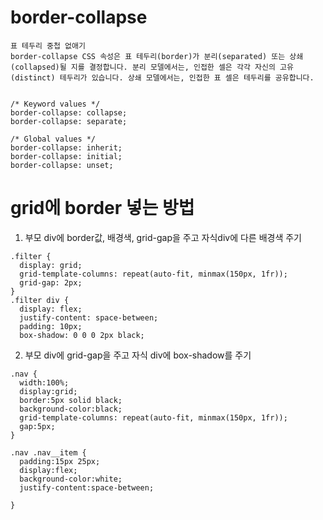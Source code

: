 # border-collapse
    표 테두리 중첩 없애기
    border-collapse CSS 속성은 표 테두리(border)가 분리(separated) 또는 상쇄(collapsed)될 지를 결정합니다. 분리 모델에서는, 인접한 셀은 각각 자신의 고유(distinct) 테두리가 있습니다. 상쇄 모델에서는, 인접한 표 셀은 테두리를 공유합니다.


    /* Keyword values */
    border-collapse: collapse;
    border-collapse: separate;

    /* Global values */
    border-collapse: inherit;
    border-collapse: initial;
    border-collapse: unset;


# grid에 border 넣는 방법
1. 부모 div에 border값, 배경색, grid-gap을 주고 자식div에 다른 배경색 주기
```
.filter {
  display: grid;
  grid-template-columns: repeat(auto-fit, minmax(150px, 1fr));
  grid-gap: 2px;
}
.filter div {
  display: flex;
  justify-content: space-between;
  padding: 10px;
  box-shadow: 0 0 0 2px black;
```

2. 부모 div에 grid-gap을 주고 자식 div에 box-shadow를 주기
```
.nav {
  width:100%;
  display:grid;
  border:5px solid black;
  background-color:black;
  grid-template-columns: repeat(auto-fit, minmax(150px, 1fr));
  gap:5px;
}

.nav .nav__item {
  padding:15px 25px;
  display:flex;
  background-color:white;
  justify-content:space-between;
  
}
```